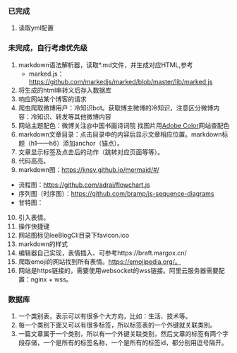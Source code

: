 ### 已完成
1. 读取yml配置

### 未完成，自行考虑优先级
1. markdown语法解析器，读取*.md文件，并生成对应HTML,参考
   * marked.js：https://github.com/markedjs/marked/blob/master/lib/marked.js
2. 将生成的html串转义后存入数据库
3. 响应网站某个博客的请求
4. 爬虫爬取微博用户：冷知识bot。获取博主微博的冷知识，注意区分微博内容：冷知识、转发等其他微博内容
5. 网站主题配色：微博关注@中国书画诗词院 找图片用[Adobe Color](https://color.adobe.com/zh/explore)网站查配色
6. markdown文章目录：点击目录中的内容后显示文章相应位置。markdown标题（h1——h6）添加anchor（锚点）。
7. 文章显示标签及点击后的动作（跳转对应页面等等）。
8. 代码高亮。
9. markdown图：https://knsv.github.io/mermaid/#/
  * 流程图：https://github.com/adrai/flowchart.js
  * 序列图（时序图）：https://github.com/bramp/js-sequence-diagrams
  * 甘特图：
10. 引入表情。
11. 操作快捷键
12. 网站图标见leeBlogCli目录下favicon.ico
13. markdown的样式
14. 编辑器自己实现，表情插入、可参考https://braft.margox.cn/
15. 爬取emoji的网站找到所有表情。https://emojipedia.org/。
16. 网站是https链接的，需要使用websocket的wss链接。阿里云服务器需要配置：nginx + wss。

### 数据库
1. 一个类别表，表示可以有很多个大方向，比如：生活、技术等。
2. 每一个类别下面又可以有很多标签，所以标签表的一个外键就关联类别。
3. 一篇文章属于一个类别，所以有一个外键关联类别，然后文章的标签有两个字段存储，一个是所有的标签名称，一个是所有的标签id，都分别用逗号隔开。

